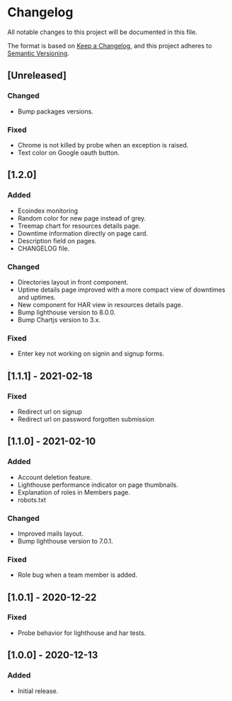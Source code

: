 # Changelog
All notable changes to this project will be documented in this file.

The format is based on [Keep a Changelog](https://keepachangelog.com/en/1.0.0/),
and this project adheres to [Semantic Versioning](https://semver.org/spec/v2.0.0.html).

## [Unreleased]
### Changed
- Bump packages versions.
### Fixed
- Chrome is not killed by probe when an exception is raised.
- Text color on Google oauth button.
## [1.2.0]
### Added
- Ecoindex monitoring
- Random color for new page instead of grey.
- Treemap chart for resources details page.
- Downtime information directly on page card.
- Description field on pages.
- CHANGELOG file.
### Changed
- Directories layout in front component.
- Uptime details page improved with a more compact view of downtimes and uptimes.
- New component for HAR view in resources details page.
- Bump lighthouse version to 8.0.0.
- Bump Chartjs version to 3.x.
### Fixed
- Enter key not working on signin and signup forms.

## [1.1.1] - 2021-02-18
### Fixed
- Redirect url on signup
- Redirect url on password forgotten submission
## [1.1.0] - 2021-02-10
### Added
- Account deletion feature.
- Lighthouse performance indicator on page thumbnails.
- Explanation of roles in Members page.
- robots.txt
### Changed
- Improved mails layout.
- Bump lighthouse version to 7.0.1.
### Fixed
- Role bug when a team member is added.

## [1.0.1] - 2020-12-22
### Fixed
- Probe behavior for lighthouse and har tests.

## [1.0.0] - 2020-12-13
### Added
- Initial release.

